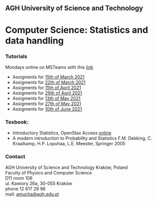 ## AGH University of Science and Technology
# Computer Science: Statistics and data handling

### Tutorials
Mondays online on MSTeams with this [link](https://teams.microsoft.com/l/team/19%3a64495665b1504ac1872ec4277483834a%40thread.tacv2/conversations?groupId=c6095894-e8d9-49bd-b4f3-e1a955036a46&tenantId=80b1033f-21e0-4a82-bbc0-f05fdccd3bc8) 

- Assigments for [15th of March 2021](/FILES/Tutorial_1.pdf) 
- Assigments for [22th of March 2021](/FILES/Tutorial_2.pdf) 
- Assigments for [15th of April 2021](/FILES/Tutorial_3.pdf)
- Assigments for [29th of April 2021](/FILES/Tutorial_4.pdf)
- Assigments for [13th of May 2021](/FILES/Tutorial_5.pdf)
- Assigments for [27th of May 2021](/FILES/Tutorial_6.pdf) 
- Assigments for [10th of June 2021](/FILES/Tutorial_6.pdf) 

### Texbook: 
- Introductory Statistics, OpenStax Access [online](https://openstax.org/details/introductory-statistics)
- A modern introduction to Probability and Statistics F.M. Dekking, C. Kraaikamp, H.P. Lopuhaa, L.E. Meester, Springer 2005

### Contact
AGH University of Science and Technology Kraków, Poland <br>
Faculty of Physics and Computer Science <br>
D11 room 106 <br>
ul. Kawiory 26a, 30-055 Kraków <br>
phone 12 617 29 96 <br>
mail: amucha@agh.edu.pl

